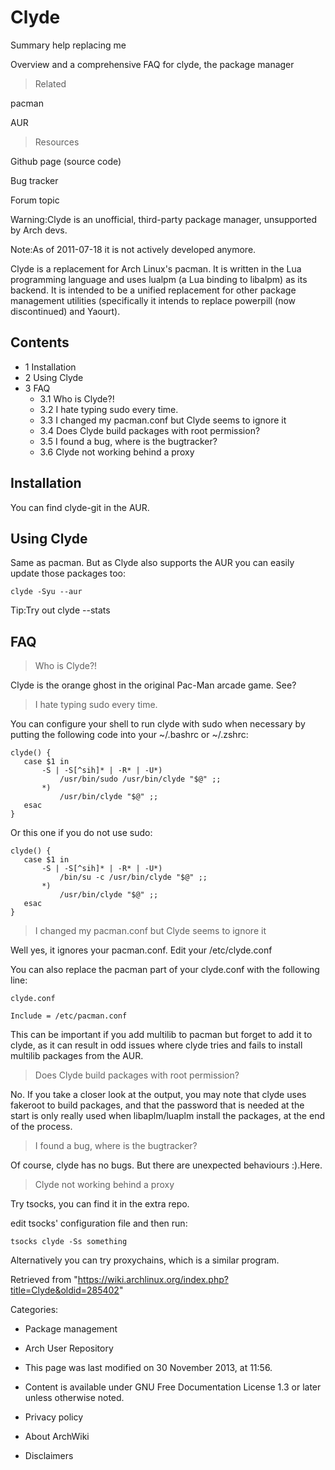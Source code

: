 Clyde
=====

Summary help replacing me

Overview and a comprehensive FAQ for clyde, the package manager

> Related

pacman

AUR

> Resources

Github page (source code)

Bug tracker

Forum topic

Warning:Clyde is an unofficial, third-party package manager, unsupported
by Arch devs.

Note:As of 2011-07-18 it is not actively developed anymore.

Clyde is a replacement for Arch Linux's pacman. It is written in the Lua
programming language and uses lualpm (a Lua binding to libalpm) as its
backend. It is intended to be a unified replacement for other package
management utilities (specifically it intends to replace powerpill (now
discontinued) and Yaourt).

Contents
--------

-   1 Installation
-   2 Using Clyde
-   3 FAQ
    -   3.1 Who is Clyde?!
    -   3.2 I hate typing sudo every time.
    -   3.3 I changed my pacman.conf but Clyde seems to ignore it
    -   3.4 Does Clyde build packages with root permission?
    -   3.5 I found a bug, where is the bugtracker?
    -   3.6 Clyde not working behind a proxy

Installation
------------

You can find clyde-git in the AUR.

Using Clyde
-----------

Same as pacman. But as Clyde also supports the AUR you can easily update
those packages too:

    clyde -Syu --aur

Tip:Try out clyde --stats

FAQ
---

> Who is Clyde?!

Clyde is the orange ghost in the original Pac-Man arcade game. See?

> I hate typing sudo every time.

You can configure your shell to run clyde with sudo when necessary by
putting the following code into your ~/.bashrc or ~/.zshrc:

    clyde() {
       case $1 in
           -S | -S[^sih]* | -R* | -U*)
               /usr/bin/sudo /usr/bin/clyde "$@" ;;
           *)
               /usr/bin/clyde "$@" ;;
       esac
    }

Or this one if you do not use sudo:

    clyde() {
       case $1 in
           -S | -S[^sih]* | -R* | -U*)
               /bin/su -c /usr/bin/clyde "$@" ;;
           *)
               /usr/bin/clyde "$@" ;;
       esac
    }

> I changed my pacman.conf but Clyde seems to ignore it

Well yes, it ignores your pacman.conf. Edit your /etc/clyde.conf

You can also replace the pacman part of your clyde.conf with the
following line:

    clyde.conf

    Include = /etc/pacman.conf

This can be important if you add multilib to pacman but forget to add it
to clyde, as it can result in odd issues where clyde tries and fails to
install multilib packages from the AUR.

> Does Clyde build packages with root permission?

No. If you take a closer look at the output, you may note that clyde
uses fakeroot to build packages, and that the password that is needed at
the start is only really used when libaplm/luaplm install the packages,
at the end of the process.

> I found a bug, where is the bugtracker?

Of course, clyde has no bugs. But there are unexpected
behaviours :).Here.

> Clyde not working behind a proxy

Try tsocks, you can find it in the extra repo.

edit tsocks' configuration file and then run:

    tsocks clyde -Ss something

Alternatively you can try proxychains, which is a similar program.

Retrieved from
"https://wiki.archlinux.org/index.php?title=Clyde&oldid=285402"

Categories:

-   Package management
-   Arch User Repository

-   This page was last modified on 30 November 2013, at 11:56.
-   Content is available under GNU Free Documentation License 1.3 or
    later unless otherwise noted.
-   Privacy policy
-   About ArchWiki
-   Disclaimers
